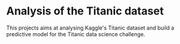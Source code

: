 # Analysis of the Titanic dataset

This projects aims at analysing Kaggle's Titanic dataset and build a predictive model for the Titanic data science challenge.